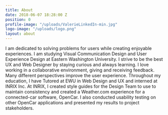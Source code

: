 ```yaml
---
title: About
date: 2018-06-07 18:28:00 Z
position: 0
profile-image: "/uploads/ValerieLinkedIn-min.jpg"
logo-image: "/uploads/logo.png"
layout: about
---
```


I am dedicated to solving problems for users while creating enjoyable experiences. I am studying Visual Communication Design and User Experience Design at Eastern Washington University. I strive to be the best UX and Web Designer by staying curious and always learning. I love working in a collaborative environment, giving and receiving feedback. Many different perspectives improve the user experience. Throughout my education, I have Tutored at EWU in Web Design and UX and interned at INRIX Inc. At INRIX, I created style guides for the Design Team to use to maintain consistency and created a Weather.com experience for a connected-car software, OpenCar. I also conducted usability testing on other OpenCar applications and presented my results to project stakeholders.